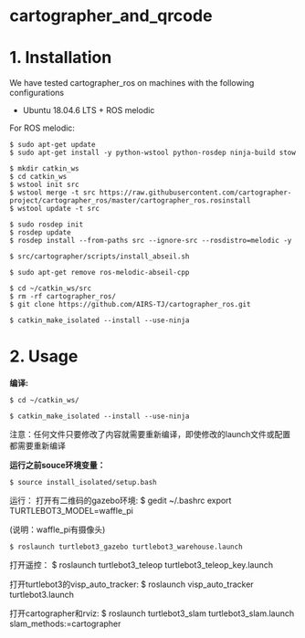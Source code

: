 # cartographer_and_qrcode

# 1. Installation

We have tested cartographer_ros on machines with the following configurations
* Ubuntu 18.04.6 LTS + ROS melodic

For ROS melodic:

	$ sudo apt-get update
	$ sudo apt-get install -y python-wstool python-rosdep ninja-build stow

	$ mkdir catkin_ws
	$ cd catkin_ws
	$ wstool init src
	$ wstool merge -t src https://raw.githubusercontent.com/cartographer-project/cartographer_ros/master/cartographer_ros.rosinstall
	$ wstool update -t src

	$ sudo rosdep init
	$ rosdep update
	$ rosdep install --from-paths src --ignore-src --rosdistro=melodic -y

	$ src/cartographer/scripts/install_abseil.sh

	$ sudo apt-get remove ros-melodic-abseil-cpp

	$ cd ~/catkin_ws/src 
	$ rm -rf cartographer_ros/
	$ git clone https://github.com/AIRS-TJ/cartographer_ros.git

	$ catkin_make_isolated --install --use-ninja

# 2. Usage

**编译:**

	$ cd ~/catkin_ws/

	$ catkin_make_isolated --install --use-ninja 

注意：任何文件只要修改了内容就需要重新编译，即使修改的launch文件或配置都需要重新编译

**运行之前souce环境变量：**

	$ source install_isolated/setup.bash

运行：
打开有二维码的gazebo环境:
	$ gedit ~/.bashrc 
export TURTLEBOT3_MODEL=waffle_pi

(说明：waffle_pi有摄像头)

	$ roslaunch turtlebot3_gazebo turtlebot3_warehouse.launch

打开遥控：
	$ roslaunch turtlebot3_teleop turtlebot3_teleop_key.launch

打开turtlebot3的visp_auto_tracker:
	$ roslaunch visp_auto_tracker turtlebot3.launch 

打开cartographer和rviz:
	$ roslaunch turtlebot3_slam turtlebot3_slam.launch slam_methods:=cartographer

